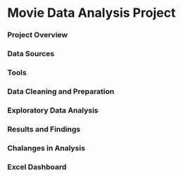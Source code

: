 # Movie Data Analysis Project



### Project Overview

### Data Sources

### Tools

### Data Cleaning and Preparation

### Exploratory Data Analysis

### Results and Findings

### Chalanges in Analysis

### Excel Dashboard

